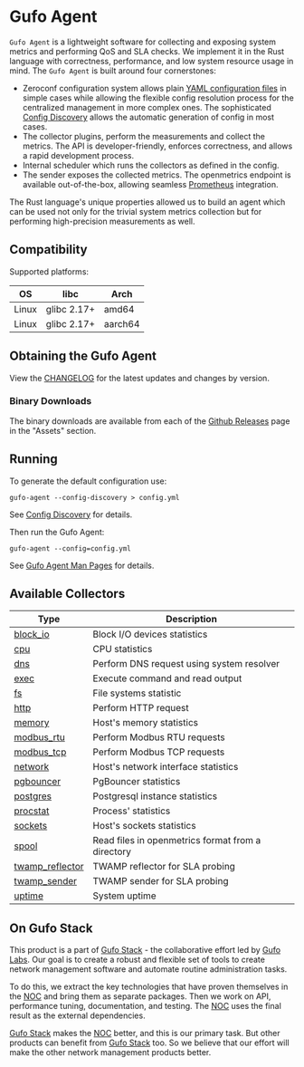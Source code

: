 # Gufo Agent

`Gufo Agent` is a lightweight software for collecting and exposing system metrics 
and performing QoS and SLA checks. We implement it in the Rust language with correctness,
performance, and low system resource usage in mind.
The `Gufo Agent` is built around four cornerstones:

* Zeroconf configuration system allows plain [YAML configuration files](configuration.md)
  in simple cases while allowing the flexible config resolution process 
  for the centralized management in more complex ones. 
  The sophisticated [Config Discovery](config_discovery.md)
  allows the automatic generation of config in most cases.
* The collector plugins, perform the measurements and collect the metrics.
  The API is developer-friendly, enforces correctness, and allows a rapid development process.
* Internal scheduler which runs the collectors as defined in the config.
* The sender exposes the collected metrics. The openmetrics endpoint is available out-of-the-box,
  allowing seamless [Prometheus][Prometheus] integration.

The Rust language's unique properties allowed us to build an agent which can be used 
not only for the trivial system metrics collection but for performing high-precision measurements
as well.

## Compatibility

Supported platforms:

| OS    | libc        | Arch    |
| ----- | ----------- | ------- |
| Linux | glibc 2.17+ | amd64   |
| Linux | glibc 2.17+ | aarch64 |

## Obtaining the Gufo Agent

View the [CHANGELOG](CHANGELOG.md) for the latest updates
and changes by version.

### Binary Downloads

The binary downloads are available from each of the
[Github Releases](https://github.com/gufolabs/gufo_agent/releases)
page in the "Assets" section.

## Running

To generate the default configuration use:

```
gufo-agent --config-discovery > config.yml
```

See [Config Discovery](config_discovery.md) for details.

Then run the Gufo Agent:

```
gufo-agent --config=config.yml
```

See [Gufo Agent Man Pages](man.md) for details.

## Available Collectors

| Type                                             | Description                                       |
| ------------------------------------------------ | ------------------------------------------------- |
| [block_io](collectors/block_io.md)               | Block I/O devices statistics                      |
| [cpu](collectors/cpu.md)                         | CPU statistics                                    |
| [dns](collectors/dns.md)                         | Perform DNS request using system resolver         |
| [exec](collectors/exec.md)                       | Execute command and read output                   |
| [fs](collectors/fs.md)                           | File systems statistic                            |
| [http](collectors/http.md)                       | Perform HTTP request                              |
| [memory](collectors/memory.md)                   | Host's memory statistics                          |
| [modbus_rtu](collectors/modbus_rtu.md)           | Perform Modbus RTU requests                       |
| [modbus_tcp](collectors/modbus_tcp.md)           | Perform Modbus TCP requests                       |
| [network](collectors/network.md)                 | Host's network interface statistics               |
| [pgbouncer](collectors/pgbouncer.md)             | PgBouncer statistics                              |
| [postgres](collectors/postgres.md)               | Postgresql instance statistics                    |
| [procstat](collectors/procstat.md)               | Process' statistics                               |
| [sockets](collectors/sockets.md)                 | Host's sockets statistics                         |
| [spool](collectors/spool.md)                     | Read files in openmetrics format from a directory |
| [twamp_reflector](collectors/twamp_reflector.md) | TWAMP reflector for SLA probing                   |
| [twamp_sender](collectors/twamp_sender.md)       | TWAMP sender for SLA probing                      |
| [uptime](collectors/uptime.md)                   | System uptime                                     |

## On Gufo Stack

This product is a part of [Gufo Stack][Gufo Stack] - the collaborative effort 
led by [Gufo Labs][Gufo Labs]. Our goal is to create a robust and flexible 
set of tools to create network management software and automate 
routine administration tasks.

To do this, we extract the key technologies that have proven themselves 
in the [NOC][NOC] and bring them as separate packages. Then we work on API,
performance tuning, documentation, and testing. The [NOC][NOC] uses the final result
as the external dependencies.

[Gufo Stack][Gufo Stack] makes the [NOC][NOC] better, and this is our primary task. But other products
can benefit from [Gufo Stack][Gufo Stack] too. So we believe that our effort will make 
the other network management products better.

[Gufo Labs]: https://gufolabs.com/
[Gufo Stack]: https://gufolabs.com/products/gufo-stack/
[NOC]: https://getnoc.com/
[Rust]: https://rust-lang.org/
[Prometheus]: https://prometheus.io